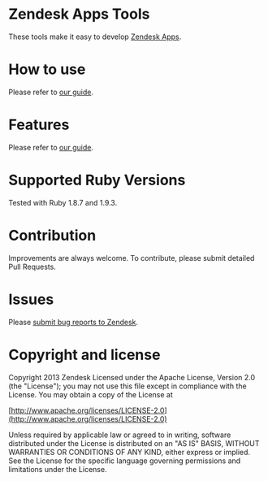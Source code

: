 # Zendesk Apps Tools

These tools make it easy to develop [Zendesk Apps](http://developer.zendesk.com/documentation/apps/).

# How to use

Please refer to [our guide](http://developer.zendesk.com/documentation/apps/reference/tools.html).

# Features

Please refer to [our guide](http://developer.zendesk.com/documentation/apps/reference/tools.html).

# Supported Ruby Versions

Tested with Ruby 1.8.7 and 1.9.3.

# Contribution

Improvements are always welcome. To contribute, please submit detailed Pull Requests.

# Issues

Please <a href="https://support.zendesk.com/requests/new">submit bug reports to Zendesk</a>.

# Copyright and license
Copyright 2013 Zendesk
Licensed under the Apache License, Version 2.0 (the "License"); you may not use this file except in compliance with the License.
You may obtain a copy of the License at

[http://www.apache.org/licenses/LICENSE-2.0](http://www.apache.org/licenses/LICENSE-2.0)

Unless required by applicable law or agreed to in writing, software distributed under the License is distributed on an "AS IS" BASIS,
WITHOUT WARRANTIES OR CONDITIONS OF ANY KIND, either express or implied.
See the License for the specific language governing permissions and limitations under the License.
